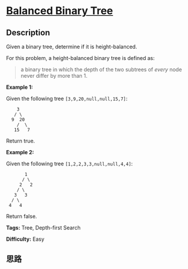# [Balanced Binary Tree][title]

## Description

Given a binary tree, determine if it is height-balanced.

For this problem, a height-balanced binary tree is defined as:

> a binary tree in which the depth of the two subtrees of _every_ node never
differ by more than 1.

**Example 1:**

Given the following tree `[3,9,20,null,null,15,7]`:
                3       / \      9  20        /  \       15   7

Return true.  
  
**Example 2:**

Given the following tree `[1,2,2,3,3,null,null,4,4]`:
                   1          / \         2   2        / \       3   3      / \     4   4    

Return false.


**Tags:** Tree, Depth-first Search

**Difficulty:** Easy

## 思路

[title]: https://leetcode.com/problems/balanced-binary-tree
